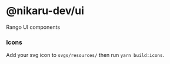 # @nikaru-dev/ui

Rango UI components

### Icons

Add your svg icon to `svgs/resources/` then run `yarn build:icons`.

